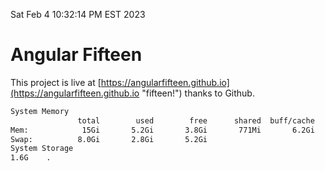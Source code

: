 Sat Feb  4 10:32:14 PM EST 2023

# Angular Fifteen


This project is live at [https://angularfifteen.github.io](https://angularfifteen.github.io "fifteen!") thanks to Github.

```bash
System Memory
               total        used        free      shared  buff/cache   available
Mem:            15Gi       5.2Gi       3.8Gi       771Mi       6.2Gi       9.0Gi
Swap:          8.0Gi       2.8Gi       5.2Gi
System Storage
1.6G	.
```
